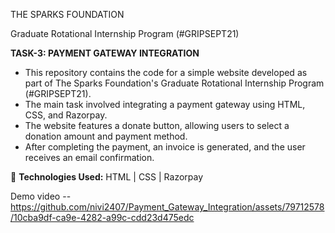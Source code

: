 
THE SPARKS FOUNDATION 

Graduate Rotational Internship Program (#GRIPSEPT21)

**TASK-3: PAYMENT GATEWAY INTEGRATION**

- This repository contains the code for a simple website developed as part of The Sparks Foundation's Graduate Rotational Internship Program (#GRIPSEPT21).
- The main task involved integrating a payment gateway using HTML, CSS, and Razorpay.
- The website features a donate button, allowing users to select a donation amount and payment method.
- After completing the payment, an invoice is generated, and the user receives an email confirmation.

🚀 **Technologies Used:**
HTML | CSS | Razorpay

Demo video --
https://github.com/nivi2407/Payment_Gateway_Integration/assets/79712578/10cba9df-ca9e-4282-a99c-cdd23d475edc



